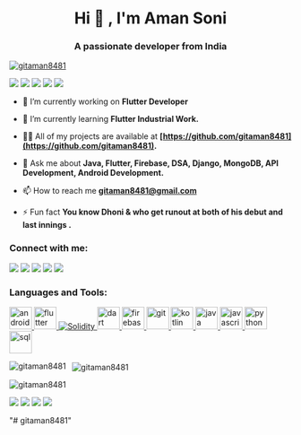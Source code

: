 <h1 align="center">Hi 👋 , I'm  Aman Soni </h1>
<h3 align="center">A passionate developer from India</h3>

<p align="left"> <a href="https://github.com/ryo-ma/github-profile-trophy"><img src="https://github-profile-trophy.vercel.app/?username=gitaman8481" alt="gitaman8481" /></a> </p>

<p align="left"> 

  <a href="https://www.linkedin.com/in/aman-soni1"><img src="https://img.shields.io/badge/LinkedIn-0077B5?style=for-the-badge&logo=linkedin&logoColor=white" /></a> 
  <a href="https://discord.com/channels/808945725101834240/851484161482293338"><img src="https://img.shields.io/badge/Discord-7289DA?style=for-the-badge&logo=discord&logoColor=white" /></a>
  <a href="https://www.instagram.com/"><img src="https://img.shields.io/badge/Instagram-E4405F?style=for-the-badge&logo=instagram&logoColor=white" /></a>
  <a href="https://www.instagram.com/"><img src="https://img.shields.io/badge/GitHub-100000?style=for-the-badge&logo=github&logoColor=white" /></a>
  <a href="https://open.spotify.com/user/31shbshxmfkbmkwwzmjossk2tiqy"><img src="https://img.shields.io/badge/Spotify-1ED760?&style=for-the-badge&logo=spotify&logoColor=white" /></a>
</p>

- 🔭 I’m currently working on **Flutter Developer**

- 🌱 I’m currently learning **Flutter Industrial Work.**

- 👨‍💻 All of my projects are available at **[https://github.com/gitaman8481](https://github.com/gitaman8481).**

- 💬 Ask me about **Java, Flutter, Firebase, DSA, Django, MongoDB, API Development, Android Development.**

- 📫 How to reach me **gitaman8481@gmail.com**

- ⚡ Fun fact **You know Dhoni & who get runout at both of his debut and last innings .**

<h3 align="left">Connect with me:</h3>
<p align="left"> 

  <a href="https://www.instagram.com/"><img src="https://img.shields.io/badge/WhatsApp-25D366?style=for-the-badge&logo=whatsapp&logoColor=white" /></a> 
  <a href="https://www.instagram.com/"><img src="https://img.shields.io/badge/Discord-7289DA?style=for-the-badge&logo=discord&logoColor=white" /></a>
  <a href="https://www.instagram.com/"><img src="https://img.shields.io/badge/Instagram-E4405F?style=for-the-badge&logo=instagram&logoColor=white" /></a>
  <a href="https://www.instagram.com/"><img src="https://img.shields.io/badge/GitHub-100000?style=for-the-badge&logo=github&logoColor=white" /></a>
  <a href="https://www.instagram.com/"><img src="https://img.shields.io/badge/Spotify-1ED760?&style=for-the-badge&logo=spotify&logoColor=white" /></a>
</p>

<h3 align="left">Languages and Tools:</h3>
<p align="left"> 
  <a href="https://developer.android.com" target="_blank"> 
    <img src="https://www.svgrepo.com/show/217740/android.svg" alt="android" width="40" height="40"/> 
  </a>  
  <a href="https://flutter.dev" target="_blank"> 
    <img src="https://www.vectorlogo.zone/logos/flutterio/flutterio-icon.svg" alt="flutter" width="40" height="40"/> 
  </a>  
  <a href="" target="_blank"> <img src = "https://img.shields.io/badge/Solidity-e6e6e6?style=for-the-badge&logo=solidity&logoColor=black" alt="Solidity" /> </a>
  <a href="https://dart.dev" target="_blank"> 
    <img src="https://www.vectorlogo.zone/logos/dartlang/dartlang-icon.svg" alt="dart" width="40" height="40"/> 
  </a>  
  <a href="https://firebase.google.com/" target="_blank"> 
    <img src="https://www.vectorlogo.zone/logos/firebase/firebase-icon.svg" alt="firebase" width="40" height="40"/> 
  </a> 
  <a href="https://git-scm.com/" target="_blank"> 
    <img src="https://www.vectorlogo.zone/logos/git-scm/git-scm-icon.svg" alt="git" width="40" height="40"/> 
  </a> 
  <a href="https://kotlinlang.org" target="_blank"> 
    <img src="https://www.vectorlogo.zone/logos/kotlinlang/kotlinlang-icon.svg" alt="kotlin" width="40" height="40"/> 
  </a>
  <a href="https://www.java.com" target="_blank"> 
   <img src="https://img.shields.io/badge/Java-ED8B00?style=for-the-badge&logo=java&logoColor=white" alt="java" width="40" height="40"/> 
  </a>  
  <a href="https://developer.mozilla.org/en-US/docs/Web/JavaScript" target="_blank"> 
  <img src="https://upload.wikimedia.org/wikipedia/commons/thumb/9/99/Unofficial_JavaScript_logo_2.svg/1024px-Unofficial_JavaScript_logo_2.svg.png" alt="javascript" width="40" height="40"/> 
  </a> 
  <a href="https://www.python.org" target="_blank"> 
    <img src="https://upload.wikimedia.org/wikipedia/commons/thumb/c/c3/Python-logo-notext.svg/1024px-Python-logo-notext.svg.png" alt="python" width="40" height="40"/> 
  </a>                                                                                                                                                                             <a href="https://www.sql.com/" target="_blank"> 
    <img src="https://w7.pngwing.com/pngs/167/148/png-transparent-microsoft-azure-sql-database-microsoft-sql-server-database-blue-text-logo-thumbnail.png" alt="sql" width="40" height="40"/> 
  </a>
</p>


<p>
  <img align="left" src="https://github-readme-stats.vercel.app/api/top-langs?username=gitaman8481&show_icons=true&locale=en&layout=compact" alt="gitaman8481" />
</p>

<p>&nbsp;
  <img align="center" src="https://github-readme-stats.vercel.app/api?username=gitaman8481&show_icons=true&locale=en" alt="gitaman8481" />
</p>

<p>
  <img align="center" src="https://github-readme-streak-stats.herokuapp.com/?user=gitaman8481&" alt="gitaman8481" />
</p>
<p align="left"> 
  <a href="https://www.instagram.com/"><img src="https://img.shields.io/badge/PayPal-00457C?style=for-the-badge&logo=paypal&logoColor=white" /></a>
  <a href="https://www.instagram.com/"><img src="https://img.shields.io/badge/Patreon-F96854?style=for-the-badge&logo=patreon&logoColor=white" /></a>
  <a href="https://www.instagram.com/"><img src="https://img.shields.io/badge/Buy_Me_A_Coffee-FFDD00?style=for-the-badge&logo=buy-me-a-coffee&logoColor=black" /></a>
  <a href="https://www.instagram.com/"><img src="https://img.shields.io/badge/sponsor-30363D?style=for-the-badge&logo=GitHub-Sponsors&logoColor=#white" /></a>
</p>                                                                                  
"# gitaman8481" 
